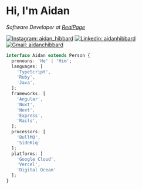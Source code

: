 <h1> Hi, I'm Aidan</h1>
<p>
  <em>Software Developer at <a href="https://www.realpage.com/">RealPage</a>
  </em>
</p>

[![Instagram: aidan_hibbard](https://img.shields.io/badge/Instagram-E4405F?style=for-the-badge&logo=instagram&logoColor=white)](https://www.instagram.com/aidan_hibbard/)
[![Linkedin: aidanhibbard](https://img.shields.io/badge/LinkedIn-0077B5?style=for-the-badge&logo=linkedin&logoColor=white)](https://www.linkedin.com/in/aidan-hibbard/)
[![Gmail: aidanchibbard](https://img.shields.io/badge/Gmail-D14836?style=for-the-badge&logo=gmail&logoColor=white)](mailto:aidanchibbard@gmail.com)

```typescript
interface Aidan extends Person {
  pronouns: 'He' | 'Him';
  languages: [
    'TypeScript',
    'Ruby',
    'Java',
  ];
  frameworks: [
    'Angular',
    'Nuxt',
    'Next',
    'Express',
    'Rails',
  ];
  processors: [
    'BullMQ',
    'SideKiq'
  ];
  platforms: [
    'Google Cloud',
    'Vercel',
    'Digital Ocean'
  ];
}
```

